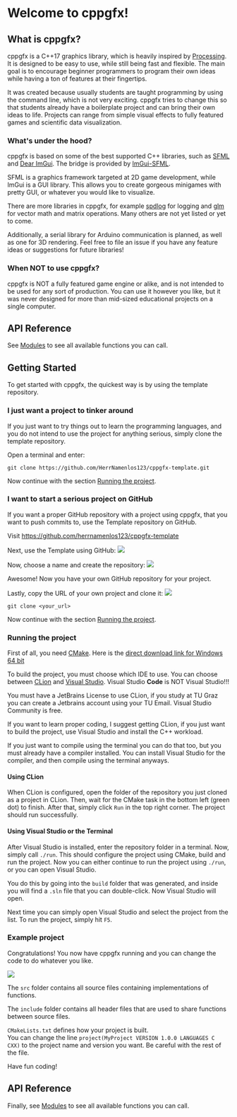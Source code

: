 # Welcome to cppgfx!

## What is cppgfx?

cppgfx is a C++17 graphics library, which is heavily inspired by [Processing](https://processing.org/). 
It is designed to be easy to use, while still being fast and flexible. The main goal is to encourage beginner programmers
to program their own ideas while having a ton of features at their fingertips. 

It was created because usually students are taught programming by using the command line, which is not very exciting.
cppgfx tries to change this so that students already have a boilerplate project and can bring their own ideas to life.
Projects can range from simple visual effects to fully featured games and scientific data visualization.

### What's under the hood?

cppgfx is based on some of the best supported C++ libraries, such as [SFML](https://www.sfml-dev.org/)
and [Dear ImGui](https://github.com/ocornut/imgui). The bridge is provided by [ImGui-SFML](https://github.com/SFML/imgui-sfml).

SFML is a graphics framework targeted at 2D game development, while ImGui is a GUI library. This allows you to
create gorgeous minigames with pretty GUI, or whatever you would like to visualize.

There are more libraries in cppgfx, for example [spdlog](https://github.com/gabime/spdlog) for logging and
[glm](https://github.com/g-truc/glm) for vector math and matrix operations. Many others are not yet listed or yet to come.

Additionally, a serial library for Arduino communication is planned, as well as one for 3D rendering.
Feel free to file an issue if you have any feature ideas or suggestions for future libraries!

### When NOT to use cppgfx?

cppgfx is NOT a fully featured game engine or alike, and is not intended to be used for any sort of production. You
can use it however you like, but it was never designed for more than mid-sized educational projects on a single computer.

## API Reference

See [Modules](modules.html) to see all available functions you can call.

## Getting Started

To get started with cppgfx, the quickest way is by using the template repository.

### I just want a project to tinker around

If you just want to try things out to learn the programming languages, and you do not intend to use the project for anything serious, simply clone the template repository.

Open a terminal and enter:  
```
git clone https://github.com/HerrNamenlos123/cppgfx-template.git
```

Now continue with the section [Running the project](#running-the-project).

### I want to start a serious project on GitHub

If you want a proper GitHub repository with a project using cppgfx, that you want to push commits to, use the Template repository on GitHub.

Visit https://github.com/herrnamenlos123/cppgfx-template

Next, use the Template using GitHub:
![](../assets/clone_template.png)

Now, choose a name and create the repository:
![](../assets/create_repo.png)

Awesome! Now you have your own GitHub repository for your project.

Lastly, copy the URL of your own project and clone it:
![](../assets/clone_project_repo.png)

```
git clone <your_url>
```

Now continue with the section [Running the project](#running-the-project).

### Running the project

First of all, you need [CMake](https://cmake.org/download/). Here is the [direct download link for Windows 64 bit](https://github.com/Kitware/CMake/releases/download/v3.28.0-rc3/cmake-3.28.0-rc3-windows-x86_64.msi)

To build the project, you must choose which IDE to use. You can choose between [CLion](https://www.jetbrains.com/clion/) and [Visual Studio](https://visualstudio.microsoft.com/de/). Visual Studio **Code** is NOT Visual Studio!!!

You must have a JetBrains License to use CLion, if you study at TU Graz you can create a Jetbrains account using your TU Email. Visual Studio Community is free.

If you want to learn proper coding, I suggest getting CLion, if you just want to build the project, use Visual Studio and install the C++ workload.

If you just want to compile using the terminal you can do that too, but you must already have a compiler installed. You can install Visual Studio for the compiler, and then compile using the terminal anyways.

#### Using CLion

When CLion is configured, open the folder of the repository you just cloned as a project in CLion. Then, wait for the CMake task in the bottom left (green dot) to finish. After that, simply click `Run` in the top right corner. The project should run successfully.

#### Using Visual Studio or the Terminal

After Visual Studio is installed, enter the repository folder in a terminal. Now, simply call `./run`. This should configure the project using CMake, build and run the project. Now you can either continue to run the project using `./run`, or you can open Visual Studio.

You do this by going into the `build` folder that was generated, and inside you will find a `.sln` file that you can double-click. Now Visual Studio will open.

Next time you can simply open Visual Studio and select the project from the list.
To run the project, simply hit `F5`.

### Example project

Congratulations! You now have cppgfx running and you can change the code to do whatever you like.

![](../assets/example_project.png)

The `src` folder contains all source files containing implementations of functions.  

The `include` folder contains all header files that are used to share functions between source files.  

`CMakeLists.txt` defines how your project is built.  
You can change the line `project(MyProject VERSION 1.0.0 LANGUAGES C CXX)` to the project name and version you want. Be careful with the rest of the file.

Have fun coding!

## API Reference

Finally, see [Modules](modules.html) to see all available functions you can call.
